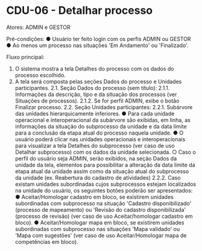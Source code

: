 # CDU-06 - Detalhar processo

Atores: ADMIN e GESTOR

Pré-condições:
● Usuário ter feito login com os perfis ADMIN ou GESTOR
● Ao menos um processo nas situações 'Em Andamento' ou 'Finalizado'.

Fluxo principal:
1. O sistema mostra a tela Detalhes do processo com os dados do processo escolhido.
2. A tela será composta pelas seções Dados do processo e Unidades participantes.
2.1. Seção Dados do processo (sem título):
2.1.1. Informações da descrição, tipo e da situação dos processos (ver Situações de processos).
2.1.2. Se for perfil ADMIN, exibe o botão Finalizar processo.
2.2. Seção Unidades participantes:
2.2.1. Subárvore das unidades hierarquicamente inferiores.
● Para cada unidade operacional e interoperacional da subárvore são exibidas, em linha, as informações da situação do subprocesso da unidade e da data limite para a conclusão da etapa atual do processo naquela unidade.
● O usuário poderá clicar nas unidades operacionais e interoperacionais para visualizar a tela Detalhes do subprocesso (ver caso de uso Detalhar subprocesso) com os dados da unidade selecionada.
○ Caso o perfil do usuário seja ADMIN, serão exibidos, na seção Dados da unidade da tela, elementos para possibilitar a alteração da data limite da etapa atual da unidade assim como da situação atual do subprocesso da unidade (ex. Reabertura do cadastro de atividades)
2.2.2. Caso existam unidades subordinadas cujos subprocessos estejam localizados na unidade do usuário, os seguintes botões poderão ser apresentados:
● Aceitar/Homologar cadastro em bloco, se existirem unidades subordinadas com subprocesso na situação 'Cadastro disponibilizado' (processo de mapeamento) ou 'Revisão do cadastro disponibilizada' (processo de revisão)  (ver caso de uso Aceitar/homologar cadastro em bloco).
● Aceitar/Homologar mapa em bloco, se existirem unidades subordinadas com subprocesso nas situações 'Mapa validado' ou 'Mapa com sugestões' (ver caso de uso Aceitar/Homologar mapa de competências em bloco).